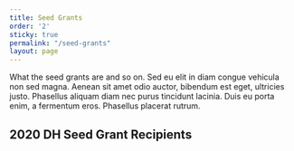 ```yaml
---
title: Seed Grants
order: '2'
sticky: true
permalink: "/seed-grants"
layout: page
---
```


What the seed grants are and so on. Sed eu elit in diam congue vehicula non sed magna. Aenean sit amet odio auctor, bibendum est eget, ultricies justo. Phasellus aliquam diam nec purus tincidunt lacinia. Duis eu porta enim, a fermentum eros. Phasellus placerat rutrum.

## 2020 DH Seed Grant Recipients
